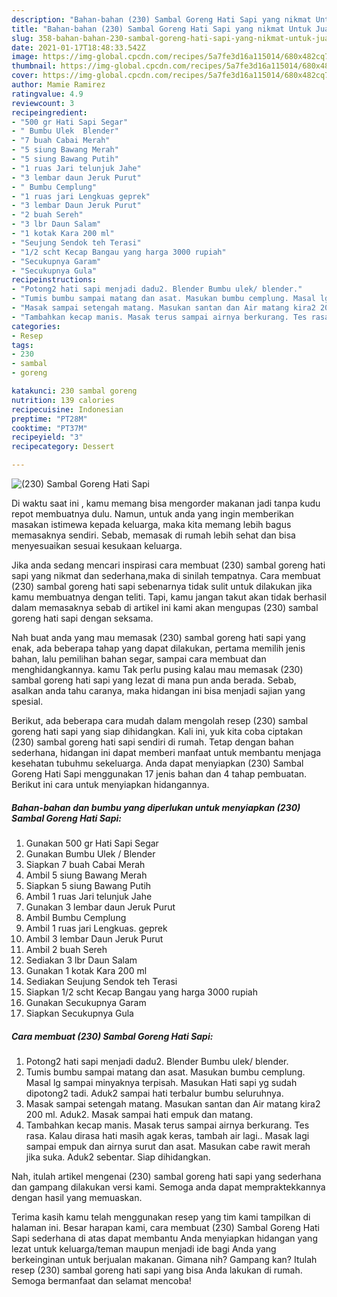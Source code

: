 ```yaml
---
description: "Bahan-bahan (230) Sambal Goreng Hati Sapi yang nikmat Untuk Jualan"
title: "Bahan-bahan (230) Sambal Goreng Hati Sapi yang nikmat Untuk Jualan"
slug: 358-bahan-bahan-230-sambal-goreng-hati-sapi-yang-nikmat-untuk-jualan
date: 2021-01-17T18:48:33.542Z
image: https://img-global.cpcdn.com/recipes/5a7fe3d16a115014/680x482cq70/230-sambal-goreng-hati-sapi-foto-resep-utama.jpg
thumbnail: https://img-global.cpcdn.com/recipes/5a7fe3d16a115014/680x482cq70/230-sambal-goreng-hati-sapi-foto-resep-utama.jpg
cover: https://img-global.cpcdn.com/recipes/5a7fe3d16a115014/680x482cq70/230-sambal-goreng-hati-sapi-foto-resep-utama.jpg
author: Mamie Ramirez
ratingvalue: 4.9
reviewcount: 3
recipeingredient:
- "500 gr Hati Sapi Segar"
- " Bumbu Ulek  Blender"
- "7 buah Cabai Merah"
- "5 siung Bawang Merah"
- "5 siung Bawang Putih"
- "1 ruas Jari telunjuk Jahe"
- "3 lembar daun Jeruk Purut"
- " Bumbu Cemplung"
- "1 ruas jari Lengkuas geprek"
- "3 lembar Daun Jeruk Purut"
- "2 buah Sereh"
- "3 lbr Daun Salam"
- "1 kotak Kara 200 ml"
- "Seujung Sendok teh Terasi"
- "1/2 scht Kecap Bangau yang harga 3000 rupiah"
- "Secukupnya Garam"
- "Secukupnya Gula"
recipeinstructions:
- "Potong2 hati sapi menjadi dadu2. Blender Bumbu ulek/ blender."
- "Tumis bumbu sampai matang dan asat. Masukan bumbu cemplung. Masal lg sampai minyaknya terpisah. Masukan Hati sapi yg sudah dipotong2 tadi. Aduk2 sampai hati terbalur bumbu seluruhnya."
- "Masak sampai setengah matang. Masukan santan dan Air matang kira2 200 ml. Aduk2. Masak sampai hati empuk dan matang."
- "Tambahkan kecap manis. Masak terus sampai airnya berkurang. Tes rasa. Kalau dirasa hati masih agak keras, tambah air lagi.. Masak lagi sampai empuk dan airnya surut dan asat. Masukan cabe rawit merah jika suka. Aduk2 sebentar. Siap dihidangkan."
categories:
- Resep
tags:
- 230
- sambal
- goreng

katakunci: 230 sambal goreng 
nutrition: 139 calories
recipecuisine: Indonesian
preptime: "PT28M"
cooktime: "PT37M"
recipeyield: "3"
recipecategory: Dessert

---
```



![(230) Sambal Goreng Hati Sapi](https://img-global.cpcdn.com/recipes/5a7fe3d16a115014/680x482cq70/230-sambal-goreng-hati-sapi-foto-resep-utama.jpg)

Di waktu  saat ini , kamu memang bisa mengorder makanan jadi tanpa kudu repot membuatnya dulu. Namun, untuk anda yang ingin memberikan masakan istimewa kepada keluarga, maka kita memang lebih bagus memasaknya sendiri. Sebab, memasak di rumah lebih sehat dan bisa menyesuaikan sesuai kesukaan keluarga.

Jika anda sedang mencari inspirasi cara membuat (230) sambal goreng hati sapi yang nikmat dan sederhana,maka di sinilah tempatnya. Cara membuat (230) sambal goreng hati sapi  sebenarnya tidak sulit untuk dilakukan jika kamu membuatnya dengan teliti. Tapi, kamu jangan takut akan tidak berhasil dalam memasaknya 
sebab di artikel ini kami akan mengupas (230) sambal goreng hati sapi dengan seksama.  



Nah buat anda yang mau memasak (230) sambal goreng hati sapi yang enak, ada beberapa tahap yang dapat dilakukan, pertama memilih jenis bahan, lalu pemilihan bahan segar, sampai cara membuat dan menghidangkannya. kamu Tak perlu pusing kalau mau memasak (230) sambal goreng hati sapi yang lezat di mana pun anda berada. Sebab, asalkan anda  tahu caranya, maka hidangan ini bisa menjadi sajian yang spesial.

Berikut, ada beberapa cara mudah dalam mengolah resep (230) sambal goreng hati sapi yang siap dihidangkan. Kali ini, yuk kita coba ciptakan (230) sambal goreng hati sapi sendiri di rumah. Tetap dengan bahan sederhana, hidangan ini dapat memberi manfaat untuk membantu menjaga kesehatan tubuhmu sekeluarga. Anda dapat menyiapkan (230) Sambal Goreng Hati Sapi menggunakan 17 jenis bahan dan 4 tahap pembuatan. Berikut ini cara untuk menyiapkan hidangannya.

<!--inarticleads1-->

##### Bahan-bahan dan bumbu yang diperlukan untuk menyiapkan (230) Sambal Goreng Hati Sapi:

1. Gunakan 500 gr Hati Sapi Segar
1. Gunakan  Bumbu Ulek / Blender
1. Siapkan 7 buah Cabai Merah
1. Ambil 5 siung Bawang Merah
1. Siapkan 5 siung Bawang Putih
1. Ambil 1 ruas Jari telunjuk Jahe
1. Gunakan 3 lembar daun Jeruk Purut
1. Ambil  Bumbu Cemplung
1. Ambil 1 ruas jari Lengkuas. geprek
1. Ambil 3 lembar Daun Jeruk Purut
1. Ambil 2 buah Sereh
1. Sediakan 3 lbr Daun Salam
1. Gunakan 1 kotak Kara 200 ml
1. Sediakan Seujung Sendok teh Terasi
1. Siapkan 1/2 scht Kecap Bangau yang harga 3000 rupiah
1. Gunakan Secukupnya Garam
1. Siapkan Secukupnya Gula




<!--inarticleads2-->

##### Cara membuat (230) Sambal Goreng Hati Sapi:

1. Potong2 hati sapi menjadi dadu2. Blender Bumbu ulek/ blender.
1. Tumis bumbu sampai matang dan asat. Masukan bumbu cemplung. Masal lg sampai minyaknya terpisah. Masukan Hati sapi yg sudah dipotong2 tadi. Aduk2 sampai hati terbalur bumbu seluruhnya.
1. Masak sampai setengah matang. Masukan santan dan Air matang kira2 200 ml. Aduk2. Masak sampai hati empuk dan matang.
1. Tambahkan kecap manis. Masak terus sampai airnya berkurang. Tes rasa. Kalau dirasa hati masih agak keras, tambah air lagi.. Masak lagi sampai empuk dan airnya surut dan asat. Masukan cabe rawit merah jika suka. Aduk2 sebentar. Siap dihidangkan.




Nah, itulah artikel mengenai  (230) sambal goreng hati sapi  yang sederhana dan gampang dilakukan versi kami. Semoga anda dapat mempraktekkannya dengan hasil yang memuaskan. 

Terima kasih kamu telah menggunakan resep yang tim kami tampilkan di halaman ini. Besar harapan kami, cara membuat  (230) Sambal Goreng Hati Sapi sederhana di atas dapat membantu Anda menyiapkan hidangan yang lezat untuk keluarga/teman maupun menjadi ide bagi Anda yang berkeinginan untuk berjualan makanan. Gimana nih? Gampang kan? Itulah resep (230) sambal goreng hati sapi yang bisa Anda lakukan di rumah. Semoga bermanfaat dan selamat mencoba!

